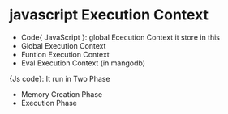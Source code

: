 # javascript Execution Context
- Code{ JavaScript }: global Ececution Context it store in this
- Global Execution Context
- Funtion Execution Context
- Eval Execution Context (in mangodb)

{Js code}: It run in Two Phase
- Memory Creation Phase
- Execution Phase
